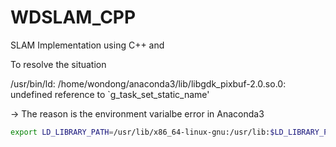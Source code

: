 # WDSLAM_CPP
SLAM Implementation using C++ and 




To resolve the situation

/usr/bin/ld: /home/wondong/anaconda3/lib/libgdk_pixbuf-2.0.so.0: undefined reference to `g_task_set_static_name'

-> The reason is the environment varialbe error in Anaconda3

``` bash
export LD_LIBRARY_PATH=/usr/lib/x86_64-linux-gnu:/usr/lib:$LD_LIBRARY_PATH
```